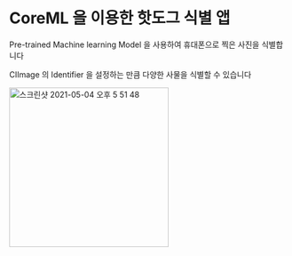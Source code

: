 # CoreML 을 이용한 핫도그 식별 앱

Pre-trained Machine learning Model 을 사용하여 휴대폰으로 찍은 사진을 식별합니다

CIImage 의 Identifier 을 설정하는 만큼 다양한 사물을 식별할 수 있습니다

<img width="287" alt="스크린샷 2021-05-04 오후 5 51 48" src="https://user-images.githubusercontent.com/81463008/117043066-b5d74780-ad47-11eb-8f7a-264c12912418.png">
